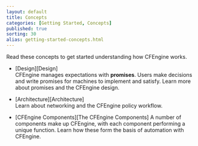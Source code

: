 ```yaml
---
layout: default
title: Concepts
categories: [Getting Started, Concepts]
published: true
sorting: 30
alias: getting-started-concepts.html
---
```


Read these concepts to get started understanding how CFEngine works.

* [Design][Design]  
CFEngine manages expectations with **promises**. Users make decisions and write promises for 
machines to implement and satisfy. Learn more about promises and the CFEngine design.

* [Architecture][Architecture]  
Learn about networking and the CFEngine policy workflow.

* [CFEngine Components][The CFEngine Components]
A number of components make up CFEngine, with each component performing a unique function. 
Learn how these form the basis of automation with CFEngine.


